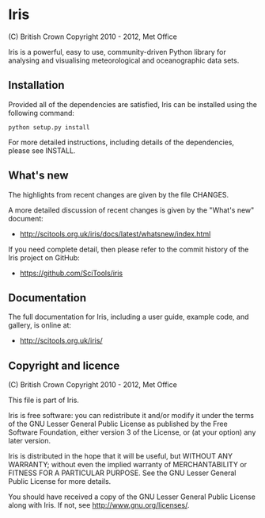 Iris
====

(C) British Crown Copyright 2010 - 2012, Met Office

Iris is a powerful, easy to use, community-driven Python library for
analysing and visualising meteorological and oceanographic data sets.


Installation
------------

Provided all of the dependencies are satisfied, Iris can be installed
using the following command:

    python setup.py install

For more detailed instructions, including details of the dependencies,
please see INSTALL.


What's new
----------

The highlights from recent changes are given by the file CHANGES.

A more detailed discussion of recent changes is given by the
"What's new" document:

- http://scitools.org.uk/iris/docs/latest/whatsnew/index.html

If you need complete detail, then please refer to the commit history of
the Iris project on GitHub:

- https://github.com/SciTools/iris


Documentation
-------------

The full documentation for Iris, including a user guide, example
code, and gallery, is online at:

- http://scitools.org.uk/iris/


Copyright and licence
---------------------

(C) British Crown Copyright 2010 - 2012, Met Office

This file is part of Iris.

Iris is free software: you can redistribute it and/or modify it under
the terms of the GNU Lesser General Public License as published by the
Free Software Foundation, either version 3 of the License, or
(at your option) any later version.

Iris is distributed in the hope that it will be useful,
but WITHOUT ANY WARRANTY; without even the implied warranty of
MERCHANTABILITY or FITNESS FOR A PARTICULAR PURPOSE.  See the
GNU Lesser General Public License for more details.

You should have received a copy of the GNU Lesser General Public License
along with Iris.  If not, see <http://www.gnu.org/licenses/>.


